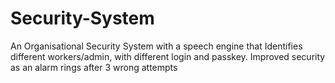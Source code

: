 # Security-System
An Organisational Security System with a speech engine that Identifies different workers/admin, with different login and passkey. Improved security as an alarm rings after 3 wrong attempts
